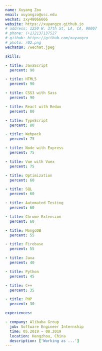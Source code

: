 ```yaml
---
name: Xuyang Zou
email: xuyangzo@usc.edu
wechat: zxy48066666
website: https://xuyangzo.github.io
# address: 1250 W. 37th St, LA, CA, 90007
# phone: (+1)2137137527
# github: https://github.com/xuyangzo
# photo: /02.png
wechatQR: /wechat.jpeg

skills:

- title: JavaScript
  percent: 90

- title: HTML5
  percent: 90

- title: CSS3 with Sass
  percent: 90

- title: React with Redux
  percent: 80

- title: TypeScript
  percent: 80

- title: Webpack
  percent: 75

- title: Node with Express
  percent: 75

- title: Vue with Vuex
  percent: 75

- title: Optimization
  percent: 60

- title: SQL
  percent: 60

- title: Automated Testing
  percent: 60

- title: Chrome Extension
  percent: 60

- title: MongoDB
  percent: 55

- title: Firebase
  percent: 55

- title: Java
  percent: 40

- title: Python
  percent: 45

- title: C++
  percent: 35

- title: PHP
  percent: 30

experiences:

- company: Alibaba Group
  job: Software Engineer Internship
  time: 05.2019 ~ 08.2019
  location: Hangzhou, China
  description: ['Working as ...']
---
```


<Resume />